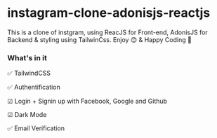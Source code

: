 # instagram-clone-adonisjs-reactjs
This is a clone of instgram, using ReacJS for Front-end, AdonisJS for Backend & styling using TailwinCss.
Enjoy 😊 & Happy Coding 💛

### What's in it 
✅ TailwindCSS

✅ Authentification

☑ Login + Signin up with Facebook, Google and Github

☑ Dark Mode

✅ Email Verification
